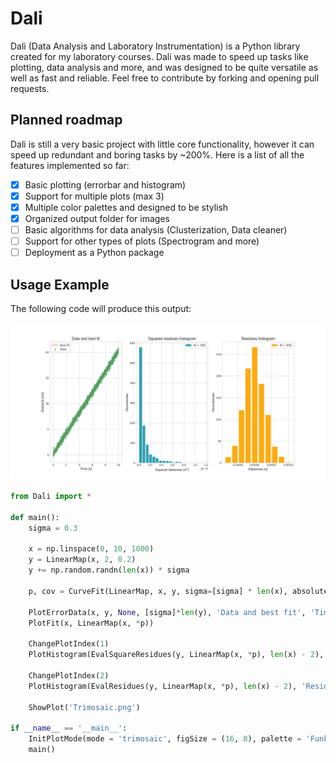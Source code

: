 # Dali
Dali (Data Analysis and Laboratory Instrumentation) is a Python library created for my laboratory courses.
Dali was made to speed up tasks like plotting, data analysis and more, and was designed to be quite versatile
as well as fast and reliable. Feel free to contribute by forking and opening pull requests. 

## Planned roadmap

Dali is still a very basic project with little core functionality, however it can speed up redundant and boring tasks by ~200%.
Here is a list of all the features implemented so far:

- [x] Basic plotting (errorbar and histogram) 
- [x] Support for multiple plots (max 3)
- [x] Multiple color palettes and designed to be stylish
- [x] Organized output folder for images 
- [ ] Basic algorithms for data analysis (Clusterization, Data cleaner)
- [ ] Support for other types of plots (Spectrogram and more)
- [ ] Deployment as a Python package

## Usage Example

The following code will produce this output:

![plot](./Showcase/Showcase.png)

```python
from Dali import *

def main():
    sigma = 0.3

    x = np.linspace(0, 10, 1000)
    y = LinearMap(x, 2, 0.2)
    y += np.random.randn(len(x)) * sigma

    p, cov = CurveFit(LinearMap, x, y, sigma=[sigma] * len(x), absolute_sigma=True)

    PlotErrorData(x, y, None, [sigma]*len(y), 'Data and best fit', 'Time [s]', 'Distance [cm]', legend = 'Data')
    PlotFit(x, LinearMap(x, *p))

    ChangePlotIndex(1)
    PlotHistogram(EvalSquareResidues(y, LinearMap(x, *p), len(x) - 2), 'Squared residues histogram', 'Squared distances [$\\sigma^2$]', 'Occurencies', bins = 20, legend=f'df = {len(x) - 2}')

    ChangePlotIndex(2)
    PlotHistogram(EvalResidues(y, LinearMap(x, *p), len(x) - 2), 'Residues histogram', 'Distances [$\\sigma$]', 'Frequencies', legend=f'df = {len(x) - 2}')

    ShowPlot('Trimosaic.png')

if __name__ == '__main__':
    InitPlotMode(mode = 'trimosaic', figSize = (16, 8), palette = 'Funky', path = 'Images/')
    main()
```



